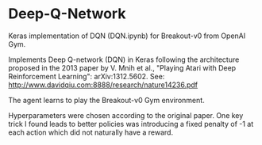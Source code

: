 # Deep-Q-Network
Keras implementation of DQN (DQN.ipynb) for Breakout-v0 from OpenAI Gym.

Implements Deep Q-network (DQN) in Keras following the architecture proposed in the 2013 paper by V. Mnih et al., "Playing Atari with Deep Reinforcement Learning": arXiv:1312.5602. See:
http://www.davidqiu.com:8888/research/nature14236.pdf

The agent learns to play the Breakout-v0 Gym environment.

Hyperparameters were chosen according to the original paper. One key trick I found leads to better policies was introducing a fixed penalty of -1 at each action which did not naturally have a reward.
